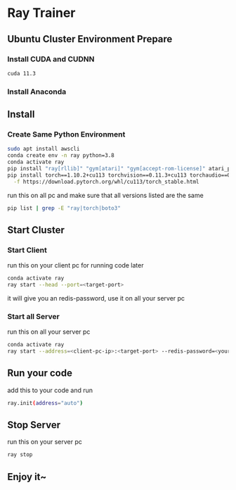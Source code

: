 # Ray Trainer

## Ubuntu Cluster Environment Prepare

### Install CUDA and CUDNN

```bash
cuda 11.3
```

### Install Anaconda

## Install

### Create Same Python Environment

```bash
sudo apt install awscli
conda create env -n ray python=3.8
conda activate ray
pip install "ray[rllib]" "gym[atari]" "gym[accept-rom-license]" atari_py opencv-python
pip install torch==1.10.2+cu113 torchvision==0.11.3+cu113 torchaudio==0.10.2+cu113 \
  -f https://download.pytorch.org/whl/cu113/torch_stable.html
```

run this on all pc and make sure that all versions listed are the same
```bash
pip list | grep -E "ray|torch|boto3"
```

## Start Cluster

### Start Client

run this on your client pc for running code later

```bash
conda activate ray
ray start --head --port=<target-port>
```

it will give you an redis-password, use it on all your server pc

### Start all Server

run this on all your server pc

```bash
conda activate ray
ray start --address=<client-pc-ip>:<target-port> --redis-password=<your-redis-password>
```

## Run your code

add this to your code and run

```bash
ray.init(address="auto")
```

## Stop Server

run this on your server pc

```bash
ray stop
```

## Enjoy it~

